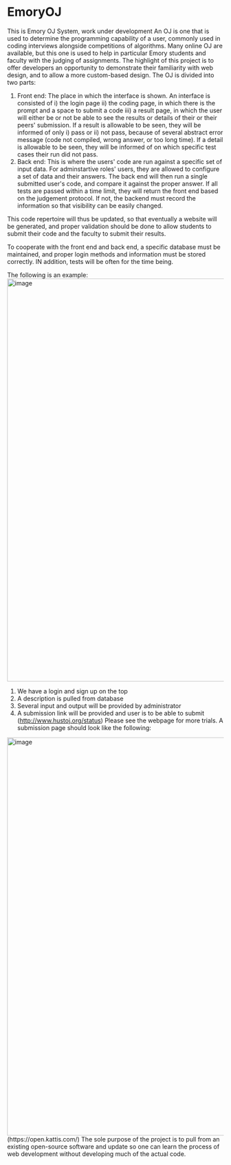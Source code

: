 # EmoryOJ
This is Emory OJ System, work under development
An OJ is one that is used to determine the programming capability of a user, commonly used in coding interviews alongside competitions of algorithms. Many online OJ are available, but this one is used to help in particular Emory students and faculty with the judging of assignments. The highlight of this project is to offer developers an opportunity to demonstrate their familiarity with web design, and to allow a more custom-based design.
The OJ is divided into two parts:
1) Front end: The place in which the interface is shown. An interface is consisted of i) the login page ii) the coding page, in which there is the prompt and a space to submit a code iii) a result page, in which the user will either be  or not be able to see the results or details of their or their peers' submission. If a result is allowable to be seen, they will be informed of only i) pass or ii) not pass, because of several abstract error message (code not compiled, wrong answer, or too long time). If a detail is allowable to be seen, they will be informed of on which specific test cases their run did not pass.
2) Back end: This is where the users' code are run against a specific set of input data. For adminstartive roles' users, they are allowed to configure a set of data and their answers. The back end will then run a single submitted user's code, and compare it against the proper answer. If all tests are passed within a time limit, they will return the front end based on the judgement protocol. If not, the backend must record the information so that visibility can be easily changed.

This code repertoire will thus be updated, so that eventually a website will be generated, and proper validation should be done to allow students to submit their code and the faculty to submit their results.

To cooperate with the front end and back end, a specific database must be maintained, and proper login methods and information must be stored correctly. IN addition, tests will be often for the time being. 

The following is an example:
<img width="935" alt="image" src="https://user-images.githubusercontent.com/52821055/195997615-2da4aaba-318e-4dfd-b457-378b98e5bd6c.png">
1) We have a login and sign up on the top 
2) A description is pulled from database
3) Several input and output will be provided by administrator
4) A submission link will be provided and user is to be able to submit
(http://www.hustoj.org/status)
Please see the webpage for more trials.
A submission page should look like the following:
<img width="924" alt="image" src="https://user-images.githubusercontent.com/52821055/195997746-53499b2f-8e0a-44b2-a44b-72741b1cb5f2.png">
(https://open.kattis.com/)
The sole purpose of the project is to pull from an existing open-source software and update so one can learn the process of web development without developing much of the actual code. 
